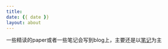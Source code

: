 ```yaml
---
title: 
date: {{ date }}
layout: about
---
```


一些精读的paper或者一些笔记会写到blog上，主要还是以[笔记](https://github.com/yyhchen/Notes)为主
